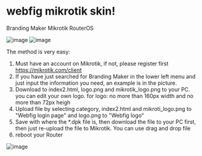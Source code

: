 # webfig mikrotik skin!
Branding Maker Mikrotik RouterOS

![image](https://user-images.githubusercontent.com/42666125/179499121-aca680f8-6177-4128-87f8-8133b431d5d4.png)
![image](https://user-images.githubusercontent.com/42666125/179504525-352b28e4-0dff-45c0-b2d3-e26e7b4adaad.png)

The method is very easy:

1. Must have an account on Mikrotik, if not, please register first https://mikrotik.com/client
2. If you have just searched for Branding Maker in the lower left menu and just input the information you need, an example is in the picture.
3. Download to index2.html, logo.png and mikrotik_logo.png to your PC. you can edit your own logo. for logo: no more than 160px width and no more than 72px heigh
4. Upload file by selecting category, index2.html and mikroti_logo.png to "Webfig login page" and logo.png to "Webfig logo"
3. Save with where the *.dpk file is, then download the file to your PC first, then just re-upload the file to Mikrotik. You can use drag and drop file
4. reboot your Router

![image](https://user-images.githubusercontent.com/42666125/179503113-7f802662-9918-4200-9757-f1f1cbdad50b.png)
